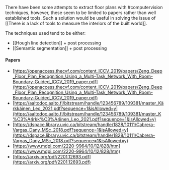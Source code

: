 

There have been some attempts to extract floor plans with #computervision  techniques, however, these seem to be limited to papers rather than well established tools. Such a solution would be useful in solving the issue of [[There is a lack of tools to measure the interiors of the built world]].

The techniques used tend to be either:
- [[Hough line detection]] + post processing
- [[Semantic segmentation]] + post processing 

#### Papers
- [https://openaccess.thecvf.com/content_ICCV_2019/papers/Zeng_Deep_Floor_Plan_Recognition_Using_a_Multi-Task_Network_With_Room-Boundary-Guided_ICCV_2019_paper.pdf](https://openaccess.thecvf.com/content_ICCV_2019/papers/Zeng_Deep_Floor_Plan_Recognition_Using_a_Multi-Task_Network_With_Room-Boundary-Guided_ICCV_2019_paper.pdf)
- [https://aaltodoc.aalto.fi/bitstream/handle/123456789/109381/master_Kärkkäinen_Leo_2021.pdf?sequence=1&isAllowed=y](https://aaltodoc.aalto.fi/bitstream/handle/123456789/109381/master_K%C3%A4rkk%C3%A4inen_Leo_2021.pdf?sequence=1&isAllowed=y)
- [https://dspace.library.uvic.ca/bitstream/handle/1828/10111/Cabrera-Vargas_Dany_MSc_2018.pdf?sequence=1&isAllowed=y](https://dspace.library.uvic.ca/bitstream/handle/1828/10111/Cabrera-Vargas_Dany_MSc_2018.pdf?sequence=1&isAllowed=y)
- [https://www.mdpi.com/2220-9964/10/12/828/htm](https://www.mdpi.com/2220-9964/10/12/828/htm)
- [https://arxiv.org/pdf/2201.12693.pdf](https://arxiv.org/pdf/2201.12693.pdf)